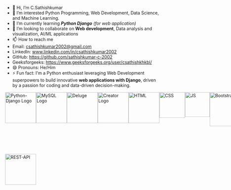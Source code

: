 - 👋 Hi, I’m C.Sathishkumar
- 👀 I’m interested Python Programming, Web Development, Data Science, and Machine Learning.
- 🌱 I’m currently learning ***Python Django*** *(for web application)*
- 💞️ I’m looking to collaborate on **Web development**, Data analysis and visualization, AI/ML applications
- 📫 How to reach me
- Email: csathishkumar2002@gmail.com
- LinkedIn: www.linkedin.com/in/csathishkumar2002
- GitHub: https://github.com/sathishkumar-c-2002
- Geeksforgeeks: https://www.geeksforgeeks.org/user/csathishkhkbl/
- 😄 Pronouns: He/Him
- ⚡ Fun fact: I'm a Python enthusiast leveraging Web Development superpowers to build innovative **web applications with Django**, driven by a passion for coding and data-driven decision-making.


<div style="display: flex; justify-content: space-between;">
<!--   <img src="https://desk.zoho.com/portal/api/kbCategory/4000000217879/logo/327583000026924010?orgId=4241905" alt="Catalyst Logo" width="100"> -->
  <img src="https://www.opengis.ch/wp-content/uploads/2020/04/django-python-logo.png" alt="Python-Django Logo" width="100">
  <img src="https://www.pngplay.com/wp-content/uploads/7/Mysql-Logo-PNG-Free-File-Download.png" alt="MySQL Logo" width="100">
<img src="https://help.zoho.com/portal/api/departments/4000609360326/logo?portalId=edbsn3b70dd1c6df566ee5b86f9a10b39ac781e714edb9c3a38a191adf0c5b716166e" alt="Deluge" width="100">
  <img src="https://desk.zoho.com/portal/api/kbCategory/4000000217879/logo/327583000026924010?orgId=4241905" alt="Creator Logo" width="100">
  <img src="https://upload.wikimedia.org/wikipedia/commons/thumb/6/61/HTML5_logo_and_wordmark.svg/768px-HTML5_logo_and_wordmark.svg.png" alt="HTML" width="100">
  <img src="https://cdn.iconscout.com/icon/free/png-256/free-css3-logo-icon-download-in-svg-png-gif-file-formats--css-programming-langugae-language-pack-logos-icons-1175237.png" alt="CSS" width="83">
  <img src="https://upload.wikimedia.org/wikipedia/commons/6/6a/JavaScript-logo.png" alt="JS" width="80">
  <img src="https://epss.ucla.edu/static/bootstrap-5.2.0/site/static/docs/5.2/assets/brand/bootstrap-logo-shadow.png" alt="Bootstrap " width="110">
  <img src="https://miro.medium.com/v2/resize:fit:475/1*yludgK8sb_ZzGAffyKk3AQ.png" alt="REST-API " width="200">
</div>
<div style="display: flex; justify-content: space-between;">
  <img src="https://learnloner.com/wp-content/uploads/2024/02/1661493497844.png" alt="REST-API " width="100">
</div>



